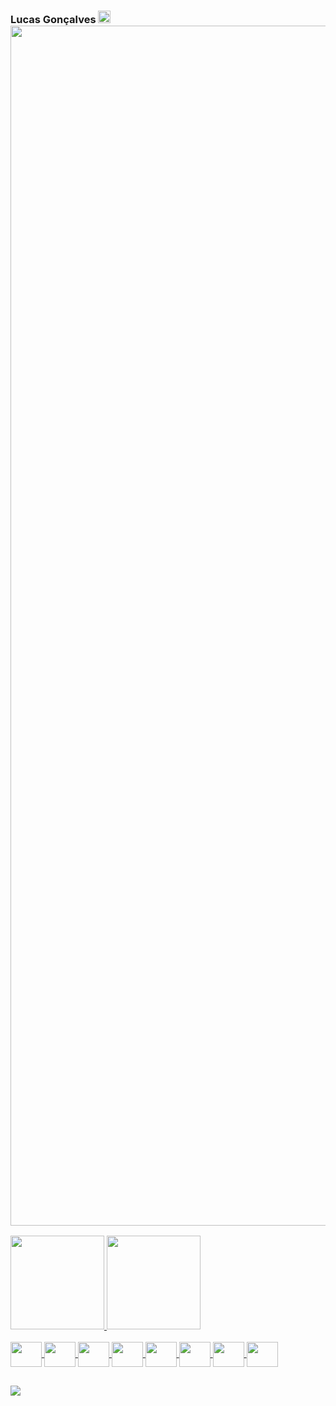 ### Lucas Gonçalves <img src='https://user-images.githubusercontent.com/74038190/206662607-d9e7591e-bbf9-42f9-9386-29efc927bc16.gif' width="20">  <img src="https://www.animatedimages.org/data/media/562/animated-line-image-0184.gif" width="1920" />


<div>
  <a href="https://github.com/eualbino">
  <img height="150em" src="https://github-readme-stats.vercel.app/api?username=eualbino&show_icons=true&theme=tokyonight"/>
  <img height="150em" src="https://github-readme-stats.vercel.app/api/top-langs/?username=eualbino&layout=compact&theme=tokyonight">
</div><br>
  
<div>
   <img align="center" height="40" width="50" src="https://cdn.jsdelivr.net/gh/devicons/devicon/icons/html5/html5-original.svg"/>
  <img align="center" height="40" width="50" src="https://cdn.jsdelivr.net/gh/devicons/devicon/icons/css3/css3-original.svg"/>
  <img align="center" height="40" width="50" src="https://cdn.jsdelivr.net/gh/devicons/devicon/icons/javascript/javascript-original.svg"/>
  <img align="center" height="40" width="50" src="https://cdn.jsdelivr.net/gh/devicons/devicon/icons/mysql/mysql-original.svg"/>
  <img align="center" height="40" width="50" src="https://cdn.jsdelivr.net/gh/devicons/devicon/icons/nodejs/nodejs-original.svg"/>
  <img align="center" height="40" width="50" src="https://cdn.jsdelivr.net/gh/devicons/devicon/icons/react/react-original.svg" />
  <img align="center" height="40" width="50" src="https://cdn.jsdelivr.net/gh/devicons/devicon/icons/typescript/typescript-original.svg" />
  <img align="center" height="40" width="50" src="https://cdn.jsdelivr.net/gh/devicons/devicon/icons/java/java-original.svg" />
</div>
 
##
 
<div>
    <a href="https://www.instagram.com/eae_albinoo"><img align="center" src="https://img.shields.io/badge/Instagram-E4405F?style=for-the-badge&logo=instagram&logoColor=white"/></a>
</div>
